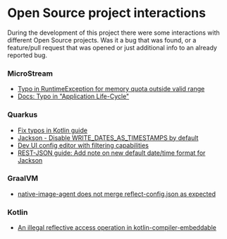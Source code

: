 # Open Source project interactions

During the development of this project there were some interactions with different Open Source projects. Was it a bug
that was found, or a feature/pull request that was opened or just additional info to an already reported bug.

### MicroStream

- [Typo in RuntimeException for memory quota outside valid range](https://github.com/microstream-one/microstream/issues/3)
- [Docs: Typo in "Application Life-Cycle"](https://github.com/microstream-one/microstream/issues/4)

### Quarkus

- [Fix typos in Kotlin guide](https://github.com/quarkusio/quarkus/pull/15134)
- [Jackson - Disable WRITE_DATES_AS_TIMESTAMPS by default](https://github.com/quarkusio/quarkus/pull/15139)
- [Dev UI config editor with filtering capabilities](https://github.com/quarkusio/quarkus/issues/15196)
- [REST-JSON guide: Add note on new default date/time format for Jackson](https://github.com/quarkusio/quarkus/pull/15217)

### GraalVM

- [native-image-agent does not merge reflect-config.json as expected](https://github.com/oracle/graal/issues/3192)

### Kotlin

- [An illegal reflective access operation in kotlin-compiler-embeddable](https://youtrack.jetbrains.com/issue/KT-43520)
